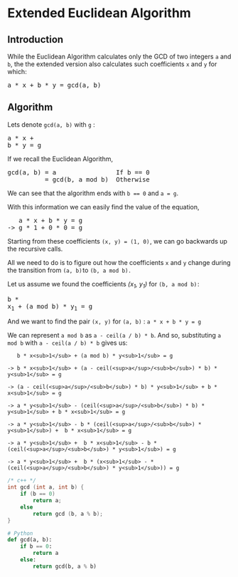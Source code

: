 # Extended Euclidean Algorithm
## Introduction
While the Euclidean Algorithm calculates only the GCD of two integers `a` and `b`, the the extended version also calculates such coefficients `x` and `y` for which:
<pre>a * x + b * y = gcd(a, b)</pre>

## Algorithm
Lets denote `gcd(a, b)` with `g` : <pre>a * x + b * y = g</pre>
If we recall the Euclidean Algorithm, 

<pre>
gcd(a, b) = a                If b == 0
          = gcd(b, a mod b)  Otherwise
</pre>
We can see that the algorithm ends with `b == 0` and `a = g`.

With this information we can easily find the value of the equation,
<pre>
   a * x + b * y = g
-> g * 1 + 0 * 0 = g
</pre>
Starting from these coefficients `(x, y) = (1, 0)` , we can go backwards up the recursive calls.

All we need to do is to figure out how the coefficients `x` and `y` change during the transition from `(a, b)` to `(b, a mod b)` .

Let us assume we found the coefficients _(x<sub>1</sub>, y<sub>1</sub>)_ for `(b, a mod b)` : <pre>b * x<sub>1</sub> + (a mod b) * y<sub>1</sub> = g</pre>

And we want to find the pair `(x, y)` for `(a, b)` : `a * x + b * y = g`

We can represent `a mod b` as `a - ceil(a / b) * b`.  And so, substituting `a mod b` with `a - ceil(a / b) * b` gives us:

```
   b * x<sub>1</sub> + (a mod b) * y<sub>1</sub> = g
          
-> b * x<sub>1</sub> + (a - ceil(<sup>a</sup>/<sub>b</sub>) * b) * y<sub>1</sub> = g
          
-> (a - ceil(<sup>a</sup>/<sub>b</sub>) * b) * y<sub>1</sub> + b * x<sub>1</sub> = g
          
-> a * y<sub>1</sub> - (ceil(<sup>a</sup>/<sub>b</sub>) * b) * y<sub>1</sub> + b * x<sub>1</sub> = g
          
-> a * y<sub>1</sub> - b * (ceil(<sup>a</sup>/<sub>b</sub>) * y<sub>1</sub>) +  b * x<sub>1</sub> = g
          
-> a * y<sub>1</sub> +  b * x<sub>1</sub> - b * (ceil(<sup>a</sup>/<sub>b</sub>) * y<sub>1</sub>) = g
          
-> a * y<sub>1</sub> +  b * (x<sub>1</sub> - * (ceil(<sup>a</sup>/<sub>b</sub>) * y<sub>1</sub>)) = g
```
```c++
/* c++ */
int gcd (int a, int b) {
    if (b == 0)
        return a;
    else
        return gcd (b, a % b);
}
```
```py
# Python
def gcd(a, b):
    if b == 0:
        return a
    else:
        return gcd(b, a % b)
```
